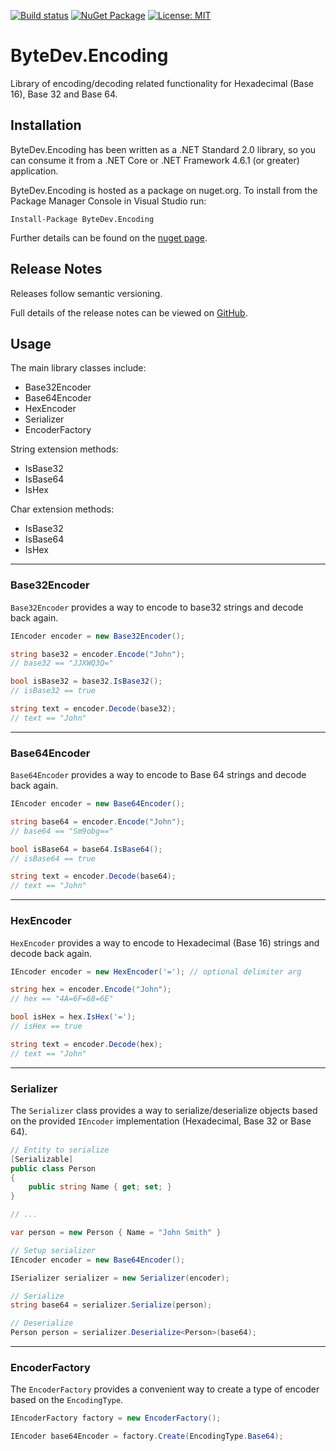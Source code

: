 [![Build status](https://ci.appveyor.com/api/projects/status/github/bytedev/ByteDev.Encoding?branch=master&svg=true)](https://ci.appveyor.com/project/bytedev/ByteDev-Encoding/branch/master)
[![NuGet Package](https://img.shields.io/nuget/v/ByteDev.Encoding.svg)](https://www.nuget.org/packages/ByteDev.Encoding)
[![License: MIT](https://img.shields.io/badge/License-MIT-green.svg)](https://github.com/ByteDev/ByteDev.Encoding/blob/master/LICENSE)

# ByteDev.Encoding

Library of encoding/decoding related functionality for Hexadecimal (Base 16), Base 32 and Base 64.

## Installation

ByteDev.Encoding has been written as a .NET Standard 2.0 library, so you can consume it from a .NET Core or .NET Framework 4.6.1 (or greater) application.

ByteDev.Encoding is hosted as a package on nuget.org.  To install from the Package Manager Console in Visual Studio run:

`Install-Package ByteDev.Encoding`

Further details can be found on the [nuget page](https://www.nuget.org/packages/ByteDev.Encoding/).

## Release Notes

Releases follow semantic versioning.

Full details of the release notes can be viewed on [GitHub](https://github.com/ByteDev/ByteDev.Encoding/blob/master/docs/RELEASE-NOTES.md).

## Usage

The main library classes include:
- Base32Encoder
- Base64Encoder
- HexEncoder
- Serializer
- EncoderFactory

String extension methods:
- IsBase32
- IsBase64
- IsHex

Char extension methods:
- IsBase32
- IsBase64
- IsHex

---

### Base32Encoder

`Base32Encoder` provides a way to encode to base32 strings and decode back again.

```csharp
IEncoder encoder = new Base32Encoder();

string base32 = encoder.Encode("John");
// base32 == "JJXWQ3Q="

bool isBase32 = base32.IsBase32();
// isBase32 == true

string text = encoder.Decode(base32);
// text == "John"
```

---

### Base64Encoder

`Base64Encoder` provides a way to encode to Base 64 strings and decode back again.

```csharp
IEncoder encoder = new Base64Encoder();

string base64 = encoder.Encode("John");
// base64 == "Sm9obg=="

bool isBase64 = base64.IsBase64();
// isBase64 == true

string text = encoder.Decode(base64);
// text == "John"
```

---

### HexEncoder

`HexEncoder` provides a way to encode to Hexadecimal (Base 16) strings and decode back again.

```csharp
IEncoder encoder = new HexEncoder('='); // optional delimiter arg

string hex = encoder.Encode("John");
// hex == "4A=6F=68=6E"

bool isHex = hex.IsHex('=');
// isHex == true

string text = encoder.Decode(hex);
// text == "John"
```

---

### Serializer

The `Serializer` class provides a way to serialize/deserialize objects based on the provided `IEncoder` implementation (Hexadecimal, Base 32 or Base 64).

```csharp
// Entity to serialize
[Serializable]
public class Person
{
    public string Name { get; set; }
}

// ...

var person = new Person { Name = "John Smith" }
```

```csharp
// Setup serializer
IEncoder encoder = new Base64Encoder();

ISerializer serializer = new Serializer(encoder);
```

```csharp
// Serialize
string base64 = serializer.Serialize(person);
```

```csharp
// Deserialize
Person person = serializer.Deserialize<Person>(base64);
```

---

### EncoderFactory

The `EncoderFactory` provides a convenient way to create a type of encoder based on the `EncodingType`.

```csharp
IEncoderFactory factory = new EncoderFactory();

IEncoder base64Encoder = factory.Create(EncodingType.Base64);
```